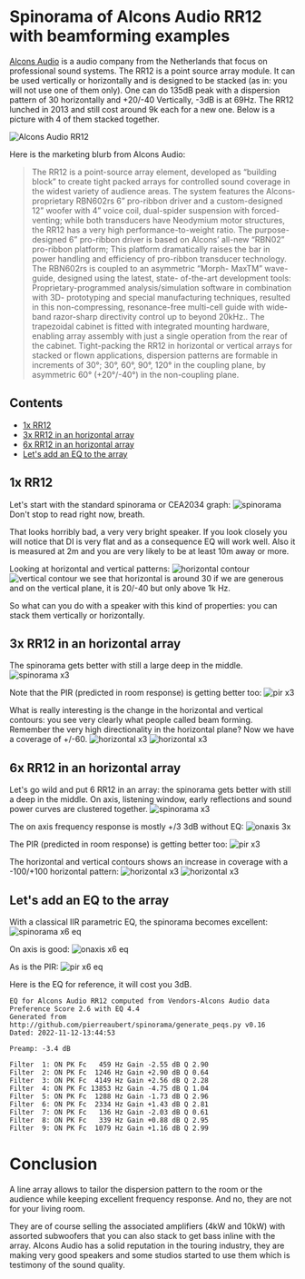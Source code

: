 # Spinorama of Alcons Audio RR12 with beamforming examples

[Alcons Audio](https://www.alconsaudio.com/product/rr12/) is a audio company from the Netherlands that focus on professional sound systems.
The RR12 is a point source array module. It can be used vertically or horizontally and is designed to be stacked (as in: you will not use
one of them only). One can do 135dB peak with a dispersion pattern of 30 horizontally and +20/-40 Vertically, -3dB is at 69Hz. The RR12 lunched
in 2013 and still cost around 9k each for a new one. Below is a picture with 4 of them stacked together.

![Alcons Audio RR12](https://www.spinorama.org/pictures/Alcons%20Audio%20RR12.webp)

Here is the marketing blurb from Alcons Audio:

   > The RR12 is a point-source array element, developed as “building block” to create tight packed arrays for controlled sound coverage in the widest variety of audience areas.
The system features the Alcons-proprietary RBN602rs 6” pro-ribbon driver and a custom-designed 12” woofer with 4” voice coil, dual-spider suspension with forced-venting; while both transducers have Neodymium motor structures, the RR12 has a very high performance-to-weight ratio.
The purpose-designed 6” pro-ribbon driver is based on Alcons’ all-new “RBN02” pro-ribbon platform; This platform dramatically raises the bar in power handling and efficiency of pro-ribbon transducer technology.
The RBN602rs is coupled to an asymmetric “Morph- MaxTM” wave-guide, designed using the latest, state- of-the-art development tools: Proprietary-programmed analysis/simulation software in combination with 3D- prototyping and special manufacturing techniques, resulted in this non-compressing, resonance-free multi-cell guide with wide-band razor-sharp directivity control up to beyond 20kHz..
The trapezoidal cabinet is fitted with integrated mounting hardware, enabling array assembly with just a single operation from the rear of the cabinet.
Tight-packing the RR12 in horizontal or vertical arrays for stacked or flown applications, dispersion patterns are formable in increments of 30°; 30°, 60°, 90°, 120° in the coupling plane, by asymmetric 60° (+20°/-40°) in the non-coupling plane.

## Contents
- [1x RR12](#1x-rr12)
- [3x RR12 in an horizontal array](#3x-rr12-in-an-horizontal-array)
- [6x RR12 in an horizontal array](#6x-rr12-in-an-horizontal-array)
- [Let's add an EQ to the array](#let's-add-an-eq-to-the-array)


## 1x RR12

Let's start with the standard spinorama or CEA2034 graph:
![spinorama](https://www.spinorama.org/speakers/Alcons%20Audio%20RR12/Alcons%20Audio/vendor-v1x/CEA2034.webp)
Don't stop to read right now, breath.

That looks horribly bad, a very very bright speaker. If you look closely you will notice that DI is very flat and as a consequence EQ will work well.
Also it is measured at 2m and you are very likely to be at least 10m away or more.

Looking at horizontal and vertical patterns:
![horizontal contour](https://www.spinorama.org/speakers/Alcons%20Audio%20RR12/Alcons%20Audio/vendor-v1x/SPL%20Horizontal%20Contour.webp)
![vertical contour](https://www.spinorama.org/speakers/Alcons%20Audio%20RR12/Alcons%20Audio/vendor-v1x/SPL%20Vertical%20Contour.webp)
we see that horizontal is around 30 if we are generous and on the vertical plane, it is 20/-40 but only above 1k Hz.

So what can you do with a speaker with this kind of properties: you can stack them vertically or horizontally. 

## 3x RR12 in an horizontal array

The spinorama gets better with still a large deep in the middle.
![spinorama x3](https://www.spinorama.org/speakers/Alcons%20Audio%20RR12/Alcons%20Audio/vendor-v3x/CEA2034.webp)

Note that the PIR (predicted in room response) is getting better too:
![pir x3](https://www.spinorama.org/speakers/Alcons%20Audio%20RR12/Alcons%20Audio/vendor-v3x/Estimated%20In-Room%20Response.webp)

What is really interesting is the change in the horizontal and vertical contours: you see very clearly what people called beam forming. Remember the very high directionality in the horizontal plane? Now we have a coverage of +/-60.
![horizontal x3](https://www.spinorama.org/speakers/Alcons%20Audio%20RR12/Alcons%20Audio/vendor-v3x/SPL%20Horizontal%20Contour.webp)
![horizontal x3](https://www.spinorama.org/speakers/Alcons%20Audio%20RR12/Alcons%20Audio/vendor-v3x/SPL%20Vertical%20Contour.webp)

## 6x RR12 in an horizontal array

Let's go wild and put 6 RR12 in an array: the spinorama gets better with still a deep in the middle. On axis, listening window, early reflections and
sound power curves are clustered together.
![spinorama x3](https://www.spinorama.org/speakers/Alcons%20Audio%20RR12/Alcons%20Audio/vendor-v6x/CEA2034.webp)

The on axis frequency response is mostly +/3 3dB without EQ:
![onaxis 3x](https://www.spinorama.org/speakers/Alcons%20Audio%20RR12/Alcons%20Audio/vendor-v6x/On%20Axis.webp)

The PIR (predicted in room response) is getting better too:
![pir x3](https://www.spinorama.org/speakers/Alcons%20Audio%20RR12/Alcons%20Audio/vendor-v6x/Estimated%20In-Room%20Response.webp)

The horizontal and vertical contours shows an increase in coverage with a -100/+100 horizontal pattern:
![horizontal x3](https://www.spinorama.org/speakers/Alcons%20Audio%20RR12/Alcons%20Audio/vendor-v6x/SPL%20Horizontal%20Contour.webp)
![horizontal x3](https://www.spinorama.org/speakers/Alcons%20Audio%20RR12/Alcons%20Audio/vendor-v6x/SPL%20Vertical%20Contour.webp)

## Let's add an EQ to the array

With a classical IIR parametric EQ, the spinorama becomes excellent:
![spinorama x6 eq](https://www.spinorama.org/speakers/Alcons%20Audio%20RR12/Alcons%20Audio/vendor-v6x_eq/CEA2034.webp)

On axis is good:
![onaxis x6 eq](https://www.spinorama.org/speakers/Alcons%20Audio%20RR12/Alcons%20Audio/vendor-v6x_eq/On%20Axis.webp)

As is the PIR:
![pir x6 eq](https://www.spinorama.org/speakers/Alcons%20Audio%20RR12/Alcons%20Audio/vendor-v6x_eq/Estimated%20In-Room%20Response.webp)

Here is the EQ for reference, it will cost you 3dB.
```
EQ for Alcons Audio RR12 computed from Vendors-Alcons Audio data
Preference Score 2.6 with EQ 4.4
Generated from http://github.com/pierreaubert/spinorama/generate_peqs.py v0.16
Dated: 2022-11-12-13:44:53

Preamp: -3.4 dB

Filter  1: ON PK Fc   459 Hz Gain -2.55 dB Q 2.90
Filter  2: ON PK Fc  1246 Hz Gain +2.90 dB Q 0.64
Filter  3: ON PK Fc  4149 Hz Gain +2.56 dB Q 2.28
Filter  4: ON PK Fc 13853 Hz Gain -4.75 dB Q 1.04
Filter  5: ON PK Fc  1288 Hz Gain -1.73 dB Q 2.96
Filter  6: ON PK Fc  2334 Hz Gain +1.43 dB Q 2.81
Filter  7: ON PK Fc   136 Hz Gain -2.03 dB Q 0.61
Filter  8: ON PK Fc   339 Hz Gain +0.88 dB Q 2.95
Filter  9: ON PK Fc  1079 Hz Gain +1.16 dB Q 2.99
```

# Conclusion

A line array allows to tailor the dispersion pattern to the room or the audience while keeping excellent frequency response. And no, they are not for your living room.

They are of course selling the associated amplifiers (4kW and 10kW) with assorted subwoofers that you can also stack to get bass inline with the array.
Alcons Audio has a solid reputation in the touring industry, they are making very good speakers and some studios started to use them which is testimony of the sound
quality.


